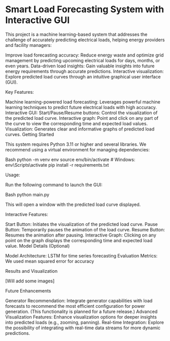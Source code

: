 # Smart Load Forecasting System with Interactive GUI

This project is a machine learning-based system that addresses the challenge of accurately predicting electrical loads, helping energy providers and facility managers:

Improve load forecasting accuracy: Reduce energy waste and optimize grid management by predicting upcoming electrical loads for days, months, or even years.
Data-driven load insights: Gain valuable insights into future energy requirements through accurate predictions.
Interactive visualization: Explore predicted load curves through an intuitive graphical user interface (GUI).

Key Features:

Machine learning-powered load forecasting: Leverages powerful machine learning techniques to predict future electrical loads with high accuracy.
Interactive GUI:
Start/Pause/Resume buttons: Control the visualization of the predicted load curve.
Interactive graph: Point and click on any part of the curve to view the corresponding time and expected load values.
Visualization: Generates clear and informative graphs of predicted load curves.
Getting Started

This system requires Python 3.11 or higher and several libraries. We recommend using a virtual environment for managing dependencies:

Bash
python -m venv env
source env/bin/activate  # Windows: env\Scripts\activate
pip install -r requirements.txt

Usage:

Run the following command to launch the GUI:

Bash
python main.py

This will open a window with the predicted load curve displayed.

Interactive Features:

Start Button: Initiates the visualization of the predicted load curve.
Pause Button: Temporarily pauses the animation of the load curve.
Resume Button: Resumes the animation after pausing.
Interactive Graph: Clicking on any point on the graph displays the corresponding time and expected load value.
Model Details (Optional)

Model Architecture: LSTM for time series forecasting
Evaluation Metrics: We used mean squared error for accuracy

Results and Visualization

[Will add some images]

Future Enhancements

Generator Recommendation: Integrate generator capabilities with load forecasts to recommend the most efficient configuration for power generation. (This functionality is planned for a future release.)
Advanced Visualization Features: Enhance visualization options for deeper insights into predicted loads (e.g., zooming, panning).
Real-time Integration: Explore the possibility of integrating with real-time data streams for more dynamic predictions.
